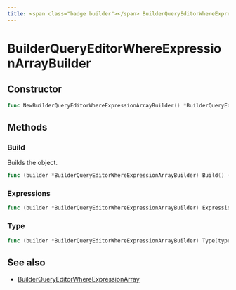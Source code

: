 ```yaml
---
title: <span class="badge builder"></span> BuilderQueryEditorWhereExpressionArrayBuilder
---
```

# <span class="badge builder"></span> BuilderQueryEditorWhereExpressionArrayBuilder

## Constructor

```go
func NewBuilderQueryEditorWhereExpressionArrayBuilder() *BuilderQueryEditorWhereExpressionArrayBuilder
```
## Methods

### <span class="badge object-method"></span> Build

Builds the object.

```go
func (builder *BuilderQueryEditorWhereExpressionArrayBuilder) Build() (BuilderQueryEditorWhereExpressionArray, error)
```

### <span class="badge object-method"></span> Expressions

```go
func (builder *BuilderQueryEditorWhereExpressionArrayBuilder) Expressions(expressions []cog.Builder[azuremonitor.BuilderQueryEditorWhereExpression]) *BuilderQueryEditorWhereExpressionArrayBuilder
```

### <span class="badge object-method"></span> Type

```go
func (builder *BuilderQueryEditorWhereExpressionArrayBuilder) Type(typeArg azuremonitor.BuilderQueryEditorExpressionType) *BuilderQueryEditorWhereExpressionArrayBuilder
```

## See also

 * <span class="badge object-type-struct"></span> [BuilderQueryEditorWhereExpressionArray](./object-BuilderQueryEditorWhereExpressionArray.md)
